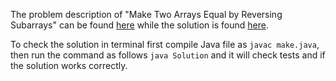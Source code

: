 The problem description of "Make Two Arrays Equal by Reversing Subarrays" can be found [here](https://leetcode.com/problems/make-two-arrays-equal-by-reversing-sub-arrays/) while the solution is found [here](https://github.com/aurimas13/Solutions-To-Problems/blob/main/LeetCode/Java%20Solutions/Make%20Two%20Arrays%20Equal%20by%20Reversing%20Subarrays/make.java).

To check the solution in terminal first compile Java file as `javac make.java`, then run the command as follows `java Solution` and it will check tests and if the solution works correctly.